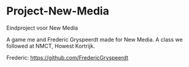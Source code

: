 # Project-New-Media
Eindproject voor New Media

A game me and Frederic Gryspeerdt made for New Media. A class we followed at NMCT, Howest Kortrijk.

Frederic: https://github.com/FredericGryspeerdt


